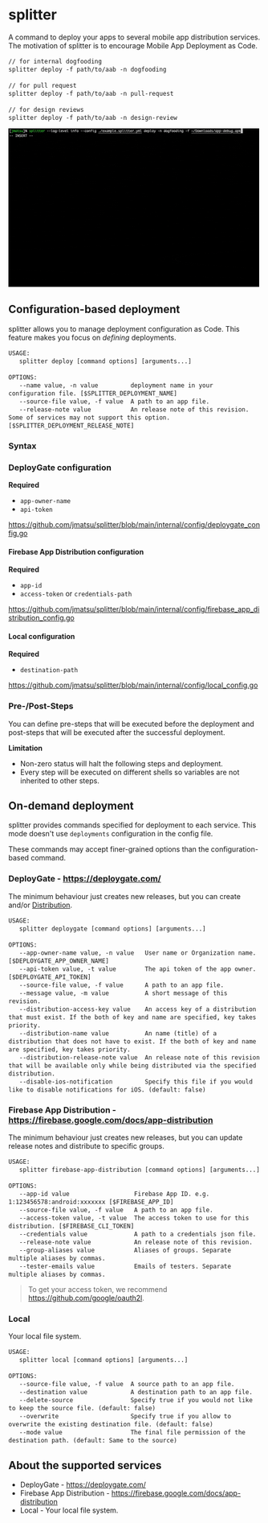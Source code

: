 # splitter

A command to deploy your apps to several mobile app distribution services. The motivation of splitter is to encourage Mobile App Deployment as Code. 

```shell
// for internal dogfooding
splitter deploy -f path/to/aab -n dogfooding

// for pull request
splitter deploy -f path/to/aab -n pull-request

// for design reviews
splitter deploy -f path/to/aab -n design-review
```

<img src="examples/execution-image.gif" width="500" >

## Configuration-based deployment

splitter allows you to manage deployment configuration as Code. This feature makes you focus on *defining* deployments.

```text
USAGE:
   splitter deploy [command options] [arguments...]

OPTIONS:
   --name value, -n value         deployment name in your configuration file. [$SPLITTER_DEPLOYMENT_NAME]
   --source-file value, -f value  A path to an app file.
   --release-note value           An release note of this revision. Some of services may not support this option. [$SPLITTER_DEPLOYMENT_RELEASE_NOTE]
```

### Syntax

### DeployGate configuration

**Required**

- `app-owner-name`
- `api-token`

https://github.com/jmatsu/splitter/blob/main/internal/config/deploygate_config.go

#### Firebase App Distribution configuration

**Required**

- `app-id`
- `access-token` or `credentials-path`

https://github.com/jmatsu/splitter/blob/main/internal/config/firebase_app_distribution_config.go

#### Local configuration

**Required**

- `destination-path`

https://github.com/jmatsu/splitter/blob/main/internal/config/local_config.go

### Pre-/Post-Steps

You can define pre-steps that will be executed before the deployment and post-steps that will be executed after the successful deployment. 

**Limitation**

- Non-zero status will halt the following steps and deployment.
- Every step will be executed on different shells so variables are not inherited to other steps.

## On-demand deployment

splitter provides commands specified for deployment to each service. This mode doesn't use `deployments` configuration in the config file.

These commands may accept finer-grained options than the configuration-based command.

### DeployGate - https://deploygate.com/

The minimum behaviour just creates new releases, but you can create and/or [Distribution](https://intercom.help/deploygate/en/articles/4536501-what-is-distribution-page).

```text
USAGE:
   splitter deploygate [command options] [arguments...]

OPTIONS:
   --app-owner-name value, -n value   User name or Organization name. [$DEPLOYGATE_APP_OWNER_NAME]
   --api-token value, -t value        The api token of the app owner. [$DEPLOYGATE_API_TOKEN]
   --source-file value, -f value      A path to an app file.
   --message value, -m value          A short message of this revision.
   --distribution-access-key value    An access key of a distribution that must exist. If the both of key and name are specified, key takes priority.
   --distribution-name value          An name (title) of a distribution that does not have to exist. If the both of key and name are specified, key takes priority.
   --distribution-release-note value  An release note of this revision that will be available only while being distributed via the specified distribution.
   --disable-ios-notification         Specify this file if you would like to disable notifications for iOS. (default: false)
```

### Firebase App Distribution - https://firebase.google.com/docs/app-distribution

The minimum behaviour just creates new releases, but you can update release notes and distribute to specific groups.

```text
USAGE:
   splitter firebase-app-distribution [command options] [arguments...]

OPTIONS:
   --app-id value                  Firebase App ID. e.g. 1:123456578:android:xxxxxxx [$FIREBASE_APP_ID]
   --source-file value, -f value   A path to an app file.
   --access-token value, -t value  The access token to use for this distribution. [$FIREBASE_CLI_TOKEN]
   --credentials value             A path to a credentials json file.
   --release-note value            An release note of this revision.
   --group-aliases value           Aliases of groups. Separate multiple aliases by commas.
   --tester-emails value           Emails of testers. Separate multiple aliases by commas.
```

> To get your access token, we recommend https://github.com/google/oauth2l.

### Local

Your local file system.

```text
USAGE:
   splitter local [command options] [arguments...]

OPTIONS:
   --source-file value, -f value  A source path to an app file.
   --destination value            A destination path to an app file.
   --delete-source                Specify true if you would not like to keep the source file. (default: false)
   --overwrite                    Specify true if you allow to overwrite the existing destination file. (default: false)
   --mode value                   The final file permission of the destination path. (default: Same to the source)
```

## About the supported services 

- DeployGate - https://deploygate.com/
- Firebase App Distribution - https://firebase.google.com/docs/app-distribution
- Local - Your local file system.

## 
